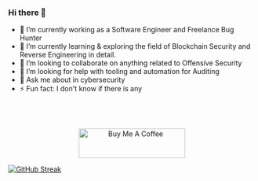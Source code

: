 ### Hi there 👋




- 🔭 I’m currently working as a Software Engineer and Freelance Bug Hunter
- 🌱 I’m currently learning & exploring the field of Blockchain Security and Reverse Engineering in detail.
- 👯 I’m looking to collaborate on anything related to Offensive Security
- 🤔 I’m looking for help with tooling and automation for Auditing
- 💬 Ask me about in cybersecurity
- ⚡ Fun fact: I don't know if there is any



<br><br>
<center><a href="https://www.buymeacoffee.com/abidgulshahid" target="_blank"><img src="https://cdn.buymeacoffee.com/buttons/v2/default-yellow.png" alt="Buy Me A Coffee" style="height: 60px !important;width: 217px !important; margin-top:5px;" ></a></center>


[![GitHub Streak](https://github-readme-streak-stats.herokuapp.com?user=abidgulshahid&theme=transparent&hide_border=true&hide_total_contributions=true)](https://git.io/streak-stats)
